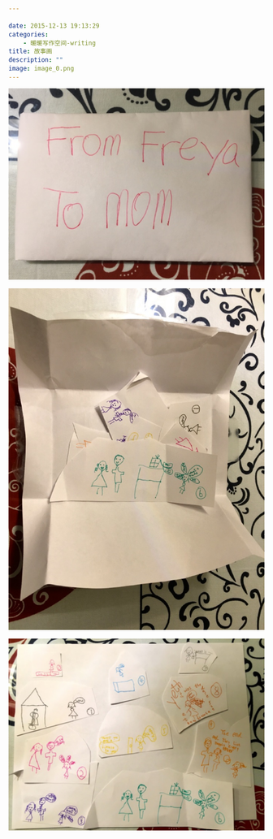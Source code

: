 ```yaml
---

date: 2015-12-13 19:13:29
categories:
    - 暖暖写作空间-writing
title: 故事画
description: ""
image: image_0.png
---
```


![](image_0.png)  
  


![](image_1.png)  
  
![](image_2.png)